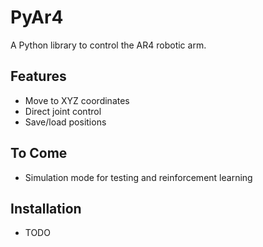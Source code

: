 # PyAr4

A Python library to control the AR4 robotic arm.

## Features
- Move to XYZ coordinates
- Direct joint control
- Save/load positions

## To Come
- Simulation mode for testing and reinforcement learning

## Installation
- TODO
